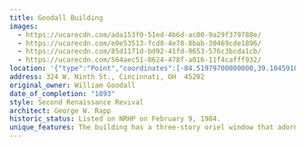 ```yaml
---
title: Goodall Building
images:
  - https://ucarecdn.com/ada153f0-51ed-4b6d-ac00-9a29f379788e/
  - https://ucarecdn.com/e0e53513-fcd8-4e78-8bab-30469cde1896/
  - https://ucarecdn.com/85d1171d-bd92-41fd-9653-576c3bcda1cb/
  - https://ucarecdn.com/564aec51-8624-478f-a016-11f4cafff932/
location: '{"type":"Point","coordinates":[-84.51979700000000,39.10459100000000]}'
address: 324 W. Ninth St., Cincinnati, OH  45202
original_owner: William Goodall
date_of_completion: "1893"
style: Second Renaissance Revival
architect: George W. Rapp
historic_status: Listed on NRHP on February 9, 1984.
unique_features: The building has a three-story oriel window that adorns its southwest corner.
---
```

